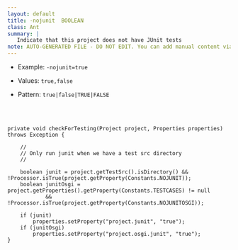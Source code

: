 ```yaml
---
layout: default
title: -nojunit  BOOLEAN
class: Ant
summary: |
   Indicate that this project does not have JUnit tests
note: AUTO-GENERATED FILE - DO NOT EDIT. You can add manual content via same filename in ext folder. 
---
```


- Example: `-nojunit=true`

- Values: `true,false`

- Pattern: `true|false|TRUE|FALSE`

<!-- Manual content from: ext/nojunit.md --><br /><br />

	private void checkForTesting(Project project, Properties properties) throws Exception {

		//
		// Only run junit when we have a test src directory
		//

		boolean junit = project.getTestSrc().isDirectory() && !Processor.isTrue(project.getProperty(Constants.NOJUNIT));
		boolean junitOsgi = project.getProperties().getProperty(Constants.TESTCASES) != null
				&& !Processor.isTrue(project.getProperty(Constants.NOJUNITOSGI));

		if (junit)
			properties.setProperty("project.junit", "true");
		if (junitOsgi)
			properties.setProperty("project.osgi.junit", "true");
	}
